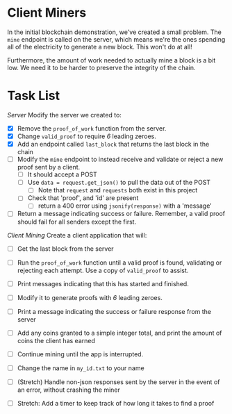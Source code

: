 # Client Miners

In the initial blockchain demonstration, we've created a small problem.  The `mine` endpoint is called on the server, which means we're the ones spending all of the electricity to generate a new block.  This won't do at all!
<!-- Tomorrow
Miners want credit for the electricity they spend to mine a new block.  Right now, the server is simply recording a `0` as the sender.  We need to fix this to appropriately give credit where credit is due.  -->

Furthermore, the amount of work needed to actually mine a block is a bit low.  We need it to be harder to preserve the integrity of the chain.


# Task List

*Server*
Modify the server we created to:
* [x] Remove the `proof_of_work` function from the server.
* [x] Change `valid_proof` to require *6* leading zeroes.
* [x] Add an endpoint called `last_block` that returns the last block in the chain
* [ ] Modify the `mine` endpoint to instead receive and validate or reject a new proof sent by a client.
    * [ ] It should accept a POST
    * [ ] Use `data = request.get_json()` to pull the data out of the POST
        * [ ] Note that `request` and `requests` both exist in this project
    * [ ] Check that 'proof', and 'id' are present
        * [ ] return a 400 error using `jsonify(response)` with a 'message'
* [ ] Return a message indicating success or failure.  Remember, a valid proof should fail for all senders except the first.

*Client Mining*
Create a client application that will:
* [ ] Get the last block from the server
* [ ] Run the `proof_of_work` function until a valid proof is found, validating or rejecting each attempt.  Use a copy of `valid_proof` to assist.
* [ ] Print messages indicating that this has started and finished.
* [ ] Modify it to generate proofs with *6* leading zeroes.
* [ ] Print a message indicating the success or failure response from the server
* [ ] Add any coins granted to a simple integer total, and print the amount of coins the client has earned
* [ ] Continue mining until the app is interrupted.
* [ ] Change the name in `my_id.txt` to your name
* [ ] (Stretch) Handle non-json responses sent by the server in the event of an error, without crashing the miner
* [ ] Stretch: Add a timer to keep track of how long it takes to find a proof

